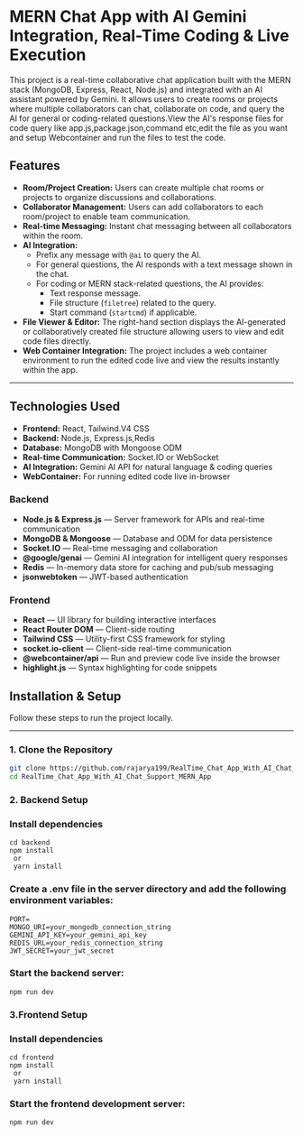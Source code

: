 # MERN Chat App with AI Gemini Integration, Real-Time Coding & Live Execution

This project is a real-time collaborative chat application built with the MERN stack (MongoDB, Express, React, Node.js) and integrated with an AI assistant powered by Gemini. It allows users to create rooms or projects where multiple collaborators can chat, collaborate on code, and query the AI for general or coding-related questions.View the AI's response files for code query like app.js,package.json,command etc,edit the file as you want and setup Webcontainer and run the files to test the code.

## Features

- **Room/Project Creation:** Users can create multiple chat rooms or projects to organize discussions and collaborations.
- **Collaborator Management:** Users can add collaborators to each room/project to enable team communication.
- **Real-time Messaging:** Instant chat messaging between all collaborators within the room.
- **AI Integration:**
  - Prefix any message with `@ai` to query the AI.
  - For general questions, the AI responds with a text message shown in the chat.
  - For coding or MERN stack-related questions, the AI provides:
    - Text response message.
    - File structure (`filetree`) related to the query.
    - Start command (`startcmd`) if applicable.
- **File Viewer & Editor:** The right-hand section displays the AI-generated or collaboratively created file structure allowing users to view and edit code files directly.
- **Web Container Integration:** The project includes a web container environment to run the edited code live and view the results instantly within the app.

---

## Technologies Used

- **Frontend:** React, Tailwind.V4 CSS
- **Backend:** Node.js, Express.js,Redis
- **Database:** MongoDB with Mongoose ODM
- **Real-time Communication:** Socket.IO or WebSocket
- **AI Integration:** Gemini AI API for natural language & coding queries
- **WebContainer:** For running edited code live in-browser

### Backend
- **Node.js & Express.js** — Server framework for APIs and real-time communication
- **MongoDB & Mongoose** — Database and ODM for data persistence
- **Socket.IO** — Real-time messaging and collaboration
- **@google/genai** — Gemini AI integration for intelligent query responses
-  **Redis** — In-memory data store for caching and pub/sub messaging
- **jsonwebtoken** — JWT-based authentication


### Frontend
- **React** — UI library for building interactive interfaces
- **React Router DOM** — Client-side routing
- **Tailwind CSS** — Utility-first CSS framework for styling
- **socket.io-client** — Client-side real-time communication
- **@webcontainer/api** — Run and preview code live inside the browser
- **highlight.js** — Syntax highlighting for code snippets

## Installation & Setup

Follow these steps to run the project locally.

---

### 1. Clone the Repository
```bash
git clone https://github.com/rajarya199/RealTime_Chat_App_With_AI_Chat_Support_MERN_App.git
cd RealTime_Chat_App_With_AI_Chat_Support_MERN_App
```
### 2. Backend Setup
### Install dependencies
```
cd backend
npm install
 or
 yarn install
```
### Create a .env file in the server directory and add the following environment variables:
```
PORT=
MONGO_URI=your_mongodb_connection_string
GEMINI_API_KEY=your_gemini_api_key
REDIS_URL=your_redis_connection_string
JWT_SECRET=your_jwt_secret
```
### Start the backend server:
```
npm run dev
```
### 3.Frontend Setup
### Install dependencies
```
cd frontend
npm install
 or
 yarn install
```
### Start the frontend development server:
```
npm run dev
```
